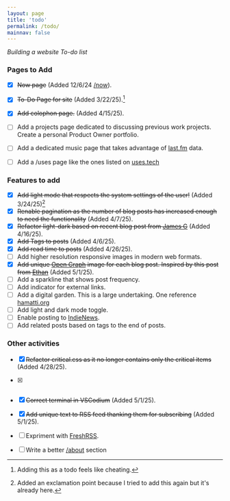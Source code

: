 ```yaml
---
layout: page
title: 'todo'
permalink: /todo/
mainnav: false
---
```


_Building a website To-do list_

### Pages to Add
- [X]  ~~Now page~~ (Added 12/6/24 [/now]).
- [X]  ~~To-Do Page for site~~ (Added 3/22/25).[^1]
- [X] ~~Add colophon page.~~ (Added 4/15/25).
- [ ] Add a projects page dedicated to discussing previous work projects. Create a personal Product Owner portfolio.
- [ ] Add a dedicated music page that takes advantage of [last.fm] data.
- [ ] Add a /uses page like the ones listed on [uses.tech]


### Features to add
- [X]  ~~Add light mode that respects the system settings of the user!~~ (Added 3/24/25)[^2]
- [X]  ~~Renable pagination as the number of blog posts has increased enough to need the functionality~~ (Added 4/7/25).
- [X] ~~Refactor light-dark based on recent blog post from [James G]~~ (Added 4/16/25).
- [X] ~~Add Tags to posts~~ (Added 4/6/25).
- [X] ~~Add read time to posts~~ (Added 4/26/25).
- [ ] Add higher resolution responsive images in modern web formats.
- [X] ~~Add unique [Open Graph] image for each blog post. Inspired by this post from [Ethan]~~ (Added 5/1/25).
- [ ] Add a sparkline that shows post frequency.
- [ ] Add indicator for external links.
- [ ] Add a digital garden. This is a large undertaking. One reference [hamatti.org]
- [ ] Add light and dark mode toggle.
- [ ] Enable posting to [IndieNews].
- [ ] Add related posts based on tags to the end of posts.

### Other activities
- [X] ~~Refactor critical.css as it no longer contains only the critical items~~ (Added 4/28/25).
- [X] ~~~Update the styling of code blocks~~~ (Added 4/30/25).
- [X] ~~Correct terminal in VSCodium~~ (Added 5/1/25).
- [X] ~~Add unique text to RSS feed thanking them for subscribing~~ (Added 5/1/25).
- [ ] Expriment with [FreshRSS].
- [ ] Write a better [/about] section


 

[/now]: /now
[/about]: /about
[last.fm]: https://last.fm
[James G]: https://jamesg.blog/2025/04/03/light-dark-root
[FreshRSS]: https://www.freshrss.org/
[hamatti.org]: notes.hamatti.org
[IndieNews]: https://news.indieweb.org/how-to-submit-a-post
[uses.tech]: https://uses.tech/
[Open Graph]: https://ogp.me/
[Ethan]: https://ethanmarcotte.com/wrote/magick-images/

[^1]: Adding this as a todo feels like cheating.
[^2]: Added an exclamation point because I tried to add this again but it's already here.